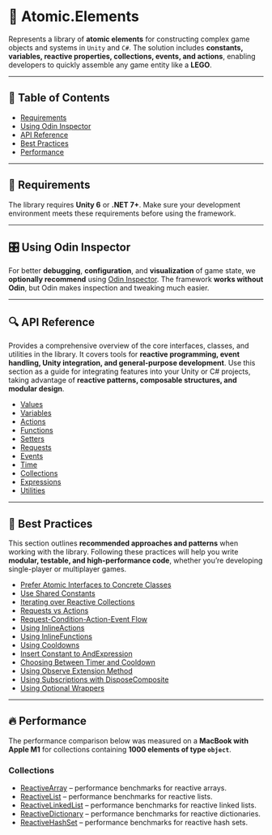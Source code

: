 # 🧩 Atomic.Elements

Represents a library of **atomic elements** for constructing complex game objects and systems in `Unity` and `C#`.
The solution includes **constants, variables, reactive properties, collections, events, and actions**, enabling
developers to quickly assemble any game entity like a **LEGO**.

---

## 📑 Table of Contents

- [Requirements](#-requirements)
- [Using Odin Inspector](#-using-odin-inspector)
- [API Reference](#-api-reference)
- [Best Practices](#-best-practices)
- [Performance](#-performance)

---

## 📝 Requirements

The library requires **Unity 6** or **.NET 7+**. Make sure your development environment meets these requirements
before using the framework.

---

## 🎛 Using Odin Inspector

For better **debugging**, **configuration**, and **visualization** of game state, we **optionally recommend**
using [Odin Inspector](https://assetstore.unity.com/packages/tools/utilities/odin-inspector-and-serializer-89041). The
framework **works without Odin**, but Odin makes inspection and tweaking much easier.

---

## 🔍 API Reference

Provides a comprehensive overview of the core interfaces, classes, and utilities in the library. It
covers tools for **reactive programming, event handling, Unity integration, and general-purpose development**. Use this
section as a guide for integrating features into your Unity or C# projects, taking advantage of **reactive
patterns, composable structures, and modular design**.

- [Values](Values/Manual.md)  <!-- + -->
- [Variables](Variables/Manual.md) <!-- + -->
- [Actions](Actions/Manual.md) <!-- + -->
- [Functions](Functions/Manual.md) <!-- + -->
- [Setters](Setters/Manual.md) <!-- + -->
- [Requests](Requests/Manual.md) <!-- + -->
- [Events](Events/Manual.md) <!-- + -->
- [Time](Time/Manual.md) <!-- + -->
- [Collections](Collections/Manual.md) <!-- + -->
- [Expressions](Expressions/Manual.md) <!-- + -->
- [Utilities](Utils/Manual.md) <!-- + -->

---

## 📌 Best Practices

This section outlines **recommended approaches and patterns** when working with the library. Following these
practices will help you write **modular, testable, and high-performance code**, whether you’re developing single-player
or multiplayer games.

- [Prefer Atomic Interfaces to Concrete Classes](../../Docs/BestPractices/PreferAbstractInterfaces.md)
- [Use Shared Constants](../../Docs/BestPractices/SharedConstants.md)
- [Iterating over Reactive Collections](../../Docs/BestPractices/IteratingReactiveCollections.md)
- [Requests vs Actions](../../Docs/BestPractices/RequestsVsActions.md)
- [Request-Condition-Action-Event Flow](../../Docs/BestPractices/RequestConditionActionEvent.md)
- [Using InlineActions](Actions/InlineActions.md/#-best-practice)
- [Using InlineFunctions](Functions/InlineFunctions.md/#-best-practice)
- [Using Cooldowns](Time/Cooldowns.md/#-best-practice)
- [Insert Constant to AndExpression](Expressions/AndExpressions.md/#-best-practice)
- [Choosing Between Timer and Cooldown](../BestPractices/ChosingBetweenTimerAndCooldown.md)
- [Using Observe Extension Method](Values/IReactiveValue.md/#-best-practice)
- [Using Subscriptions with DisposeComposite](Events/Subscriptions.md/#-best-practice)
- [Using Optional Wrappers](Utils/Optional.md/#-best-practice)

---

## 🔥 Performance

The performance comparison below was measured on a **MacBook with Apple M1** for collections containing **1000 elements
of type `object`**.

### Collections

- [ReactiveArray](Collections/ReactiveArray.md/#-performance) – performance benchmarks for reactive arrays.
- [ReactiveList](Collections/ReactiveList.md/#-performance) – performance benchmarks for reactive lists.
- [ReactiveLinkedList](Collections/ReactiveLinkedList.md/#-performance) – performance benchmarks for reactive linked
  lists.
- [ReactiveDictionary](Collections/ReactiveDictionary.md/#-performance) – performance benchmarks for reactive
  dictionaries.
- [ReactiveHashSet](Collections/ReactiveHashSet.md/#-performance) – performance benchmarks for reactive hash sets.
